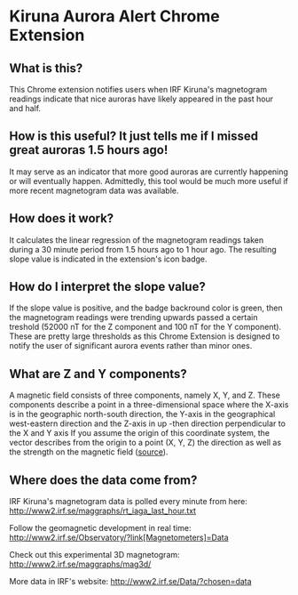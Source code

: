 # Kiruna Aurora Alert Chrome Extension 

## What is this?
This Chrome extension notifies users when IRF Kiruna's magnetogram readings indicate that nice auroras have likely appeared in the past hour and half.

## How is this useful? It just tells me if I missed great auroras 1.5 hours ago!
It may serve as an indicator that more good auroras are currently happening or will eventually happen. Admittedly, this tool would be much more useful if more recent magnetogram data was available. 

## How does it work?
It calculates the linear regression of the magnetogram readings taken during a 30 minute period from 1.5 hours ago to 1 hour ago. The resulting slope value is indicated in the extension's icon badge.

## How do I interpret the slope value?
If the slope value is positive, and the badge backround color is green, then the magnetogram readings were trending upwards passed a certain treshold (52000 nT for the Z component and 100 nT for the Y component). These are pretty large thresholds as this Chrome Extension is designed to notify the user of significant aurora events rather than minor ones.

## What are Z and Y components?
A magnetic field consists of three components, namely X, Y, and Z. These components describe a point in a three-dimensional space where the X-axis is in the geographic north-south direction, the Y-axis in the geographical west-eastern direction and the Z-axis in up -then direction perpendicular to the X and Y axis If you assume the origin of this coordinate system, the vector describes from the origin to a point (X, Y, Z) the direction as well as the strength on the magnetic field ([source](http://www2.irf.se/maggraphs/mag3d/)).

## Where does the data come from?

IRF Kiruna's magnetogram data is polled every minute from here:
http://www2.irf.se/maggraphs/rt_iaga_last_hour.txt

Follow the geomagnetic development in real time:
http://www2.irf.se/Observatory/?link[Magnetometers]=Data

Check out this experimental 3D magnetogram:
http://www2.irf.se/maggraphs/mag3d/

More data in IRF's website:
http://www2.irf.se/Data/?chosen=data

